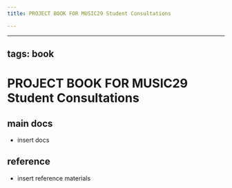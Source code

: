 ```yaml
---
title: PROJECT BOOK FOR MUSIC29 Student Consultations

---
```



---
tags: book
---

PROJECT BOOK FOR MUSIC29 Student Consultations
===

main docs
---

- insert docs

reference
---

- insert reference materials

